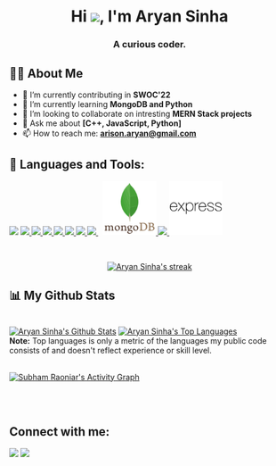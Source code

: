 <h1 align="center">Hi <img src="https://raw.githubusercontent.com/MartinHeinz/MartinHeinz/master/wave.gif" width="30px">, I'm Aryan Sinha</h1>
<h3 align="center">A curious coder.</h3>

## 🙋‍♂️ About Me

- 🔭 I’m currently contributing in **SWOC'22**
- 🌱 I’m currently learning **MongoDB and Python**
- 👯 I’m looking to collaborate on intresting **MERN Stack projects**
- 💬 Ask me about **[C++, JavaScript, Python]**
- 📫 How to reach me: **arison.aryan@gmail.com**

## 🚀 Languages and Tools:

<p align="left"> 
    <a href="#" target="_blank"><img src="https://img.icons8.com/color/96/000000/c-plus-plus-logo.png"/></a>
    <a href="https://reactjs.org/" target="_blank"> <img src="https://img.icons8.com/color/96/000000/react-native.png"/> </a> 
    <a href="https://developer.mozilla.org/en-US/docs/Web/JavaScript" target="_blank"> <img src="https://img.icons8.com/color/96/000000/javascript.png"/> </a> 
    <a href="https://www.w3.org/html/" target="_blank"> <img src="https://img.icons8.com/color/96/000000/html-5.png"/> </a> 
    <a href="https://www.w3schools.com/css/" target="_blank"> <img src="https://img.icons8.com/color/96/000000/css3.png"/> </a> 
    <a href="https://getbootstrap.com" target="_blank"> <img src="https://img.icons8.com/color/96/000000/bootstrap.png"/> </a> 
    <a href="https://www.python.org" target="_blank"> <img src="https://img.icons8.com/color/96/000000/python.png"/> </a> 
    <a style="padding-right:8px;" href="https://nodejs.org" target="_blank"> <img src="https://img.icons8.com/color/96/000000/nodejs.png"/> </a> 
    <a href="https://www.mongodb.com/" target="_blank"> <img src="https://raw.githubusercontent.com/devicons/devicon/master/icons/mongodb/mongodb-original-wordmark.svg" alt="mongodb" width="96" height="96"/> </a>  
    <a href="https://git-scm.com/" target="_blank"> <img src="https://img.icons8.com/color/96/000000/git.png"/> </a>  
    <a href="https://expressjs.com" target="_blank"> <img src="https://raw.githubusercontent.com/devicons/devicon/master/icons/express/express-original-wordmark.svg" alt="express" width="96" height="96"/> </a>
</p>

<!-- [![React Badge](https://img.shields.io/badge/-React-61DBFB?style=for-the-badge&labelColor=black&logo=react&logoColor=61DBFB)](#)  [![Javascript Badge](https://img.shields.io/badge/-Javascript-F0DB4F?style=for-the-badge&labelColor=black&logo=javascript&logoColor=F0DB4F)](#) [![Typescript Badge](https://img.shields.io/badge/-Typescript-007acc?style=for-the-badge&labelColor=black&logo=typescript&logoColor=007acc)](#) [![Nodejs Badge](https://img.shields.io/badge/-Nodejs-3C873A?style=for-the-badge&labelColor=black&logo=node.js&logoColor=3C873A)](#) [![GraphQL Badge](https://img.shields.io/badge/-GraphQl-e535ab?style=for-the-badge&labelColor=black&logo=node.js&logoColor=e535ab)](#) -->
<br/>

<p align="center">
    <a href="https://github.com/arison08/github-readme-streak-stats">
        <img title="🔥 Get streak stats for your profile at git.io/streak-stats" alt="Aryan Sinha's streak" src="https://github-readme-streak-stats.herokuapp.com/?user=arison08&theme=black-ice&hide_border=true&stroke=0000&background=060A0CD0"/>
    </a>
</p>

## 📊 My Github Stats

  <br/>
    <a href="https://github.com/arison08/github-readme-stats"><img alt="Aryan Sinha's Github Stats" src="https://github-readme-stats.vercel.app/api?username=arison08&show_icons=true&count_private=true&theme=react&hide_border=true&bg_color=0D1117" /></a>
  <a href="https://github.com/arison08/github-readme-stats"><img alt="Aryan Sinha's Top Languages" src="https://github-readme-stats.vercel.app/api/top-langs/?username=arison08&langs_count=8&count_private=true&layout=compact&theme=react&hide_border=true&bg_color=0D1117" /></a>
  <br/>
  <b>Note:</b> Top languages is only a metric of the languages my public code consists of and doesn't reflect experience or skill level.

<br/>
<br/>

<a href="https://github.com/arison08/github-readme-activity-graph"><img alt="Subham Raoniar's Activity Graph" src="https://activity-graph.herokuapp.com/graph?username=arison08&bg_color=0D1117&color=5BCDEC&line=5BCDEC&point=FFFFFF&hide_border=true" /></a>

<br/>
<br/>

## Connect with me:

<p align="left">

<a href = "https://www.linkedin.com/in/aryan-sinha0520/"><img src="https://img.icons8.com/fluent/48/000000/linkedin.png"/></a>
<a href = "https://twitter.com/arisonsinha"><img src="https://img.icons8.com/fluent/48/000000/twitter.png"/></a>

</p>
